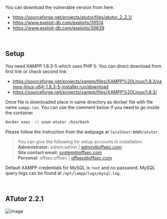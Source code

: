 You can download the vulnerable version from here.

- https://sourceforge.net/projects/atutor/files/atutor_2_2_1/
- https://www.exploit-db.com/exploits/39514
- https://www.exploit-db.com/exploits/39639

<br/>

## Setup

You need XAMPP 1.8.3-5 which uses PHP 5. You can direct download from first link or check second link

- https://sourceforge.net/projects/xampp/files/XAMPP%20Linux/1.8.3/xampp-linux-x64-1.8.3-5-installer.run/download
- https://sourceforge.net/projects/xampp/files/XAMPP%20Linux/1.8.3/

Once file is downloaded place in same directory as docker file with file name `xampp.run`. You can use the comment below if you need
to go inside the container.

```bash
docker exec -it oswe-atutor /bin/bash
```

Please follow the instruction from the webpage at `localhost:8080/atutor`.

> You can give the following for setup accounts in installation.  
> **Administrator:** admin:admin | admin@offsec.com  
> **Site contact email:** system@offsec.com  
> **Personal:** offsec:offsec | offsec@offsec.com  

Default XAMPP credentials for MySQL is `root` and no password. MySQL query logs can be found at `/opt/lampp/logs/mysql.log`.

<br/>

## ATutor 2.2.1

![image](https://github.com/the-robot/OSWE/assets/9334746/b03224fe-f082-453e-b0f4-59ba77b160ff)
